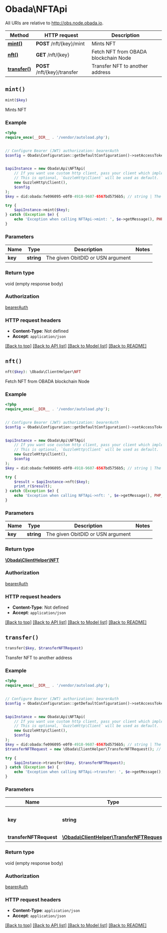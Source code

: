 # Obada\NFTApi

All URIs are relative to http://obs.node.obada.io.

Method | HTTP request | Description
------------- | ------------- | -------------
[**mint()**](NFTApi.md#mint) | **POST** /nft/{key}/mint | Mints NFT
[**nft()**](NFTApi.md#nft) | **GET** /nft/{key} | Fetch NFT from OBADA blockchain Node
[**transfer()**](NFTApi.md#transfer) | **POST** /nft/{key}/transfer | Transfer NFT to another address


## `mint()`

```php
mint($key)
```

Mints NFT

### Example

```php
<?php
require_once(__DIR__ . '/vendor/autoload.php');


// Configure Bearer (JWT) authorization: bearerAuth
$config = Obada\Configuration::getDefaultConfiguration()->setAccessToken('YOUR_ACCESS_TOKEN');


$apiInstance = new Obada\Api\NFTApi(
    // If you want use custom http client, pass your client which implements `GuzzleHttp\ClientInterface`.
    // This is optional, `GuzzleHttp\Client` will be used as default.
    new GuzzleHttp\Client(),
    $config
);
$key = did:obada:fe096095-e0f0-4918-9607-6567bd5756b5; // string | The given ObitDID or USN argument

try {
    $apiInstance->mint($key);
} catch (Exception $e) {
    echo 'Exception when calling NFTApi->mint: ', $e->getMessage(), PHP_EOL;
}
```

### Parameters

Name | Type | Description  | Notes
------------- | ------------- | ------------- | -------------
 **key** | **string**| The given ObitDID or USN argument |

### Return type

void (empty response body)

### Authorization

[bearerAuth](../../README.md#bearerAuth)

### HTTP request headers

- **Content-Type**: Not defined
- **Accept**: `application/json`

[[Back to top]](#) [[Back to API list]](../../README.md#endpoints)
[[Back to Model list]](../../README.md#models)
[[Back to README]](../../README.md)

## `nft()`

```php
nft($key): \Obada\ClientHelper\NFT
```

Fetch NFT from OBADA blockchain Node

### Example

```php
<?php
require_once(__DIR__ . '/vendor/autoload.php');


// Configure Bearer (JWT) authorization: bearerAuth
$config = Obada\Configuration::getDefaultConfiguration()->setAccessToken('YOUR_ACCESS_TOKEN');


$apiInstance = new Obada\Api\NFTApi(
    // If you want use custom http client, pass your client which implements `GuzzleHttp\ClientInterface`.
    // This is optional, `GuzzleHttp\Client` will be used as default.
    new GuzzleHttp\Client(),
    $config
);
$key = did:obada:fe096095-e0f0-4918-9607-6567bd5756b5; // string | The given ObitDID or USN argument

try {
    $result = $apiInstance->nft($key);
    print_r($result);
} catch (Exception $e) {
    echo 'Exception when calling NFTApi->nft: ', $e->getMessage(), PHP_EOL;
}
```

### Parameters

Name | Type | Description  | Notes
------------- | ------------- | ------------- | -------------
 **key** | **string**| The given ObitDID or USN argument |

### Return type

[**\Obada\ClientHelper\NFT**](../Model/NFT.md)

### Authorization

[bearerAuth](../../README.md#bearerAuth)

### HTTP request headers

- **Content-Type**: Not defined
- **Accept**: `application/json`

[[Back to top]](#) [[Back to API list]](../../README.md#endpoints)
[[Back to Model list]](../../README.md#models)
[[Back to README]](../../README.md)

## `transfer()`

```php
transfer($key, $transferNFTRequest)
```

Transfer NFT to another address

### Example

```php
<?php
require_once(__DIR__ . '/vendor/autoload.php');


// Configure Bearer (JWT) authorization: bearerAuth
$config = Obada\Configuration::getDefaultConfiguration()->setAccessToken('YOUR_ACCESS_TOKEN');


$apiInstance = new Obada\Api\NFTApi(
    // If you want use custom http client, pass your client which implements `GuzzleHttp\ClientInterface`.
    // This is optional, `GuzzleHttp\Client` will be used as default.
    new GuzzleHttp\Client(),
    $config
);
$key = did:obada:fe096095-e0f0-4918-9607-6567bd5756b5; // string | The given ObitDID or USN argument
$transferNFTRequest = new \Obada\ClientHelper\TransferNFTRequest(); // \Obada\ClientHelper\TransferNFTRequest

try {
    $apiInstance->transfer($key, $transferNFTRequest);
} catch (Exception $e) {
    echo 'Exception when calling NFTApi->transfer: ', $e->getMessage(), PHP_EOL;
}
```

### Parameters

Name | Type | Description  | Notes
------------- | ------------- | ------------- | -------------
 **key** | **string**| The given ObitDID or USN argument |
 **transferNFTRequest** | [**\Obada\ClientHelper\TransferNFTRequest**](../Model/TransferNFTRequest.md)|  | [optional]

### Return type

void (empty response body)

### Authorization

[bearerAuth](../../README.md#bearerAuth)

### HTTP request headers

- **Content-Type**: `application/json`
- **Accept**: `application/json`

[[Back to top]](#) [[Back to API list]](../../README.md#endpoints)
[[Back to Model list]](../../README.md#models)
[[Back to README]](../../README.md)

